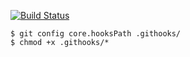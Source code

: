 [![Build Status](http://51.15.224.47:8080/buildStatus/icon?job=idmyteamserver)](http://51.158.167.251:8080/job/idmyteamserver/)
```
$ git config core.hooksPath .githooks/
$ chmod +x .githooks/*
```